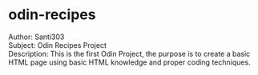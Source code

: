 # odin-recipes

Author: Santi303  
Subject: Odin Recipes Project  
Description: This is the first Odin Project, the purpose is to create a basic
HTML page using basic HTML knowledge and proper coding techniques.